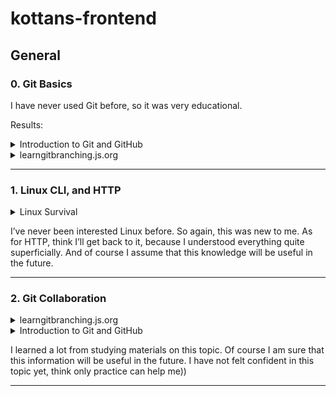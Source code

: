 # **kottans-frontend** 

## **General**

### 0. Git Basics

I have never used Git before, so it was very educational. 

Results:
<details><summary>Introduction to Git and GitHub</summary>

   1. ![IntroductionGit_1](https://github.com/natayakovleva/kottans-frontend/blob/main/Git_Basics/IntroductionGit_1.png?raw=true)
   1. ![IntroductionGit_2](https://github.com/natayakovleva/kottans-frontend/blob/main/Git_Basics/IntroductionGit_2.png?raw=true)

</details>


<details><summary>learngitbranching.js.org</summary>

   1. ![learngitbranching_1](https://github.com/natayakovleva/kottans-frontend/blob/main/Git_Basics/learngit_1.png?raw=true)
   1. ![learngitbranching_2](https://github.com/natayakovleva/kottans-frontend/blob/main/Git_Basics/learngit_2.png?raw=true)

</details>

____

### 1. Linux CLI, and HTTP

<details><summary>Linux Survival</summary>

![Linux_Survival](https://github.com/natayakovleva/kottans-frontend/blob/main/task_linux_cli/Linux_Survival.png?raw=true)

</details>

I’ve never been interested Linux before. So again, this was new to me. 
As for HTTP, think I’ll get back to it, because I understood everything quite superficially. And of course I assume that this knowledge will be useful in the future.

____

### 2. Git Collaboration

<details><summary>learngitbranching.js.org</summary>

1. ![learngitbranching_1](https://github.com/natayakovleva/kottans-frontend/blob/main/task_git_collaboration/learngitbranching_1.png?raw=true)

1. ![learngitbranching_2](https://github.com/natayakovleva/kottans-frontend/blob/main/task_git_collaboration/learngitbranching_2.png?raw=true)

</details>

<details><summary>Introduction to Git and GitHub</summary>

1. ![Introduction to Git and GitHub week_3](https://github.com/natayakovleva/kottans-frontend/blob/main/task_git_collaboration/Introduction%20to%20Git%20and%20GitHub%20week_3.png?raw=true)

1. ![Introduction to Git and GitHub week_4](https://github.com/natayakovleva/kottans-frontend/blob/main/task_git_collaboration/Introduction%20to%20Git%20and%20GitHub%20week_4.png?raw=true)

</details>

I learned a lot from studying materials on this topic. Of course I am sure that this information will be useful in the future. I have not felt confident in this topic yet, think only practice can help me))

____
